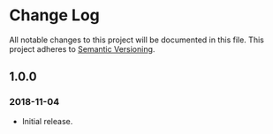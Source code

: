 # Change Log
All notable changes to this project will be documented in this file.
This project adheres to [Semantic Versioning](http://semver.org/).

## 1.0.0
### 2018-11-04
* Initial release.
